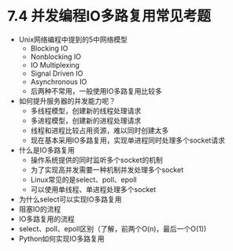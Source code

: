 # 7.4 并发编程IO多路复用常见考题

- Unix网络编程中提到的5中网络模型
	- Blocking IO
	- Nonblocking IO
	- IO Multiplexing
	- Signal Driven IO
	- Asynchronous IO
	- 后两种不常用，一般使用IO多路复用比较多
- 如何提升服务器的并发能力呢？
	- 多线程模型，创建新的线程处理请求
	- 多进程模型，创建新的进程处理请求
	- 线程和进程比较占用资源，难以同时创建太多
	- 现在基本采用IO多路复用，实现单进程同时处理多个socket请求
- 什么是IO多路复用
	- 操作系统提供的同时监听多个socket的机制
	- 为了实现高并发需要一种机制并发处理多个socket
	- Linux常见的是select、poll、epoll
	- 可以使用单线程、单进程处理多个socket
- 为什么select可以实现IO多路复用
- 阻塞IO的流程
- IO多路复用的流程
- select、poll、epoll区别（了解，前两个O(n)，最后一个O(1))
- Python如何实现IO多路复用   